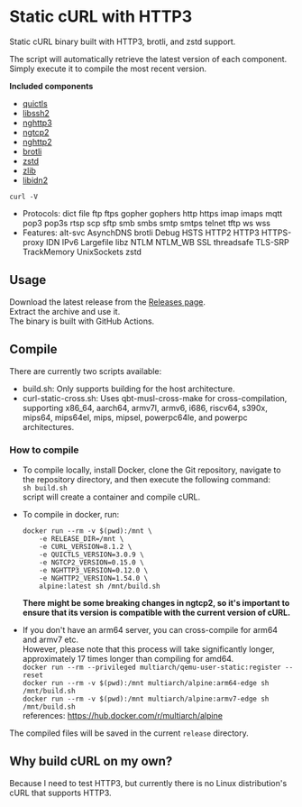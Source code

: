 # Static cURL with HTTP3

Static cURL binary built with HTTP3, brotli, and zstd support.

The script will automatically retrieve the latest version of each component.  
Simply execute it to compile the most recent version.

**Included components**

- [quictls](https://github.com/quictls/openssl)
- [libssh2](https://github.com/libssh2/libssh2)
- [nghttp3](https://github.com/ngtcp2/nghttp3)
- [ngtcp2](https://github.com/ngtcp2/ngtcp2)
- [nghttp2](https://github.com/nghttp2/nghttp2)
- [brotli](https://github.com/google/brotli)
- [zstd](https://github.com/facebook/zstd)
- [zlib](https://zlib.net)
- [libidn2](https://github.com/libidn/libidn2)

`curl -V`
- Protocols: dict file ftp ftps gopher gophers http https imap imaps mqtt pop3 pop3s rtsp scp sftp smb smbs smtp smtps telnet tftp ws wss
- Features: alt-svc AsynchDNS brotli Debug HSTS HTTP2 HTTP3 HTTPS-proxy IDN IPv6 Largefile libz NTLM NTLM_WB SSL threadsafe TLS-SRP TrackMemory UnixSockets zstd

## Usage

Download the latest release from the [Releases page](https://github.com/stunnel/static-curl/releases/latest).  
Extract the archive and use it.  
The binary is built with GitHub Actions.

## Compile

There are currently two scripts available:

- build.sh: Only supports building for the host architecture.
- curl-static-cross.sh: Uses qbt-musl-cross-make for cross-compilation, supporting x86_64, aarch64, armv7l, armv6, i686, riscv64, s390x, mips64, mips64el, mips, mipsel, powerpc64le, and powerpc architectures.

### How to compile

- To compile locally, install Docker, clone the Git repository, navigate to the repository directory, and then execute the following command:  
`sh build.sh`  
script will create a container and compile cURL.

- To compile in docker, run:  
  ```shell
  docker run --rm -v $(pwd):/mnt \
      -e RELEASE_DIR=/mnt \
      -e CURL_VERSION=8.1.2 \
      -e QUICTLS_VERSION=3.0.9 \
      -e NGTCP2_VERSION=0.15.0 \
      -e NGHTTP3_VERSION=0.12.0 \
      -e NGHTTP2_VERSION=1.54.0 \
      alpine:latest sh /mnt/build.sh
  ```
  **There might be some breaking changes in ngtcp2, so it's important to ensure that its version is compatible with the current version of cURL.**

- If you don't have an arm64 server, you can cross-compile for arm64 and armv7 etc.  
  However, please note that this process will take significantly longer, approximately 17 times longer than compiling for amd64.  
`docker run --rm --privileged multiarch/qemu-user-static:register --reset`  
`docker run --rm -v $(pwd):/mnt multiarch/alpine:arm64-edge sh /mnt/build.sh`  
`docker run --rm -v $(pwd):/mnt multiarch/alpine:armv7-edge sh /mnt/build.sh`  
references: https://hub.docker.com/r/multiarch/alpine

The compiled files will be saved in the current `release` directory.

## Why build cURL on my own?

Because I need to test HTTP3, but currently there is no Linux distribution's cURL that supports HTTP3.
